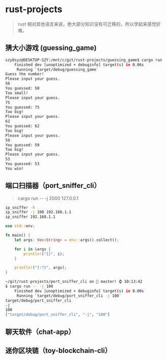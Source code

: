 # rust-projects

> rust 相对其他语言来说，绝大部分知识没有可迁移的，所以学起来感觉好难。

## 猜大小游戏 (guessing_game)

```bash
szy0syz@DESKTOP-SZY:/mnt/c/git/rust-projects/guessing_game$ cargo run
    Finished dev [unoptimized + debuginfo] target(s) in 0.06s
     Running `target/debug/guessing_game`
Guess the number!
Please input your guess.
50
You guessed: 50
Too small!
Please input your guess.
75
You guessed: 75
Too big!
Please input your guess.
62
You guessed: 62
Too big!
Please input your guess.
59
You guessed: 59
Too big!
Please input your guess.
53
You guessed: 53
You win!
```

## 端口扫描器（port_sniffer_cli）

> cargo run -- -j 2000 127.0.0.1

```bash
ip_sniffer -h
ip_sniffer -j 100 192.168.1.1
ip_sniffer 192.168.1.1
```

```rust
use std::env;

fn main() {
    let args: Vec<String> = env::args().collect();

    for i in &args {
        println!("{}", i);
    }

    println!("{:?}", args);
}
```

```bash
~/git/rust-projects/port_sniffer_cli on  master! ⌚ 10:13:42
$ cargo run -- -j 100
    Finished dev [unoptimized + debuginfo] target(s) in 0.00s
     Running `target/debug/port_sniffer_cli -j 100`
target/debug/port_sniffer_cli
-j
100
["target/debug/port_sniffer_cli", "-j", "100"]
```

## 聊天软件（chat-app）

## 迷你区块链（toy-blockchain-cli）
